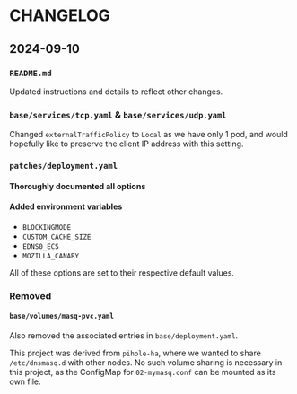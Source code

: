 # CHANGELOG

## 2024-09-10

### `README.md`

Updated instructions and details to reflect other changes.

### `base/services/tcp.yaml` & `base/services/udp.yaml`

Changed `externalTrafficPolicy` to `Local` as we have only 1 pod, and would
hopefully like to preserve the client IP address with this setting.

### `patches/deployment.yaml`

#### Thoroughly documented all options

#### Added environment variables

- `BLOCKINGMODE`
- `CUSTOM_CACHE_SIZE`
- `EDNS0_ECS`
- `MOZILLA_CANARY`

All of these options are set to their respective default values.

### Removed

#### `base/volumes/masq-pvc.yaml`

Also removed the associated entries in `base/deployment.yaml`.

This project was derived from `pihole-ha`, where we wanted to share `/etc/dnsmasq.d`
with other nodes. No such volume sharing is necessary in this project, as the
ConfigMap for `02-mymasq.conf` can be mounted as its own file.